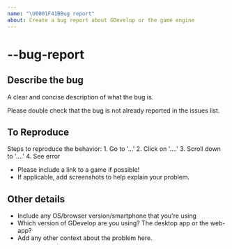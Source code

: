 ```yaml
---
name: "\U0001F41BBug report"
about: Create a bug report about GDevelop or the game engine
---
```


# --bug-report

## Describe the bug

A clear and concise description of what the bug is.

Please double check that the bug is not already reported in the issues list.

## To Reproduce

Steps to reproduce the behavior: 1. Go to '...' 2. Click on '....' 3. Scroll down to '....' 4. See error

* Please include a link to a game if possible!
* If applicable, add screenshots to help explain your problem.

## Other details

* Include any OS/browser version/smartphone that you're using
* Which version of GDevelop are you using? The desktop app or the web-app?
* Add any other context about the problem here.

